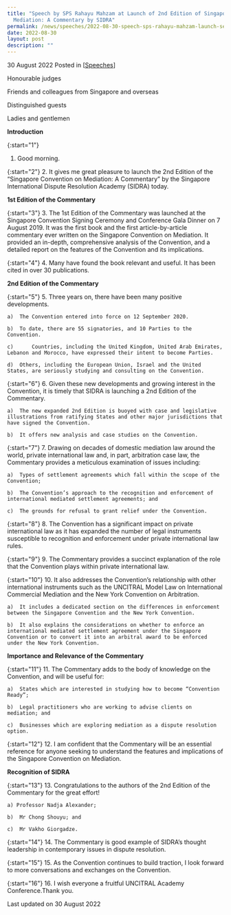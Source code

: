 ```yaml
---
title: "Speech by SPS Rahayu Mahzam at Launch of 2nd Edition of Singapore Convention on
  Mediation: A Commentary by SIDRA"
permalink: /news/speeches/2022-08-30-speech-sps-rahayu-mahzam-launch-second-edition-scm-commentary-book-sidra/
date: 2022-08-30
layout: post
description: ""
---
```

30 August 2022 Posted in [[Speeches](/news/speeches)]

Honourable judges

Friends and colleagues from Singapore and overseas

Distinguished guests

Ladies and gentlemen

**Introduction**

{:start="1"}
1.	Good morning. 

{:start="2"}
2.	It gives me great pleasure to launch the 2nd Edition of the “Singapore Convention on Mediation: A Commentary” by the Singapore International Dispute Resolution Academy (SIDRA) today.

**1st Edition of the Commentary**

{:start="3"}
3.	The 1st Edition of the Commentary was launched at the Singapore Convention Signing Ceremony and Conference Gala Dinner on 7 August 2019. It was the first book and the first article-by-article commentary ever written on the Singapore Convention on Mediation.  It provided an in-depth, comprehensive analysis of the Convention, and a detailed report on the features of the Convention and its implications. 

{:start="4"}
4.	Many have found the book relevant and useful. It has been cited in over 30 publications. 

**2nd Edition of the Commentary**

{:start="5"}
5.	Three years on, there have been many positive developments.

    a)	The Convention entered into force on 12 September 2020.

    b)	To date, there are 55 signatories, and 10 Parties to the Convention. 

    c)		Countries, including the United Kingdom, United Arab Emirates, Lebanon and Morocco, have expressed their intent to become Parties.

    d)	Others, including the European Union, Israel and the United States, are seriously studying and consulting on the Convention. 

{:start="6"}
6.	Given these new developments and growing interest in the Convention, it is timely that SIDRA is launching a 2nd Edition of the Commentary.

    a)	The new expanded 2nd Edition is buoyed with case and legislative illustrations from ratifying States and other major jurisdictions that have signed the Convention. 

    b)	It offers new analysis and case studies on the Convention. 

{:start="7"}
7.	Drawing on decades of domestic mediation law around the world, private international law and, in part, arbitration case law, the Commentary provides a meticulous examination of issues including:

    a)	Types of settlement agreements which fall within the scope of the Convention; 

    b)	The Convention’s approach to the recognition and enforcement of international mediated settlement agreements; and

    c)	The grounds for refusal to grant relief under the Convention.

{:start="8"}
8.	The Convention has a significant impact on private international law as it has expanded the number of legal instruments susceptible to recognition and enforcement under private international law rules. 

{:start="9"}
9.	The Commentary provides a succinct explanation of the role that the Convention plays within private international law. 

{:start="10"}
10.	It also addresses the Convention’s relationship with other international instruments such as the UNCITRAL Model Law on International Commercial Mediation and the New York Convention on Arbitration. 

    a)	It includes a dedicated section on the differences in enforcement between the Singapore Convention and the New York Convention. 

    b)	It also explains the considerations on whether to enforce an international mediated settlement agreement under the Singapore Convention or to convert it into an arbitral award to be enforced under the New York Convention. 

**Importance and Relevance of the Commentary**

{:start="11"}
11.	The Commentary adds to the body of knowledge on the Convention, and will be useful for: 

    a)	States which are interested in studying how to become “Convention Ready”; 

    b)	Legal practitioners who are working to advise clients on mediation; and 

    c)	Businesses which are exploring mediation as a dispute resolution option. 

{:start="12"}
12.	I am confident that the Commentary will be an essential reference for anyone seeking to understand the features and implications of the Singapore Convention on Mediation. 

**Recognition of SIDRA**

{:start="13"}
13.	Congratulations to the authors of the 2nd Edition of the Commentary for the great effort! 

    a) Professor Nadja Alexander; 

    b)	Mr Chong Shouyu; and 
		
    c)	Mr Vakho Giorgadze. 

{:start="14"}
14.	The Commentary is good example of SIDRA’s thought leadership in contemporary issues in dispute resolution. 

{:start="15"}
15.	As the Convention continues to build traction, I look forward to more conversations and exchanges on the Convention.   

{:start="16"}
16.	I wish everyone a fruitful UNCITRAL Academy Conference.Thank you.

<p class="right-side-updated">Last updated on 30 August 2022</p>
